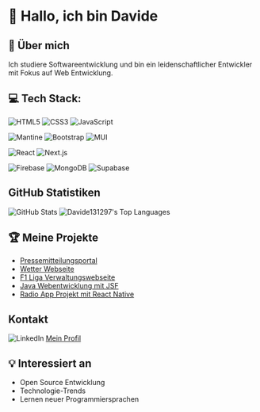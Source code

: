 # 👋 Hallo, ich bin Davide

## 🌟 Über mich
Ich studiere Softwareentwicklung und bin ein leidenschaftlicher Entwickler mit Fokus auf Web Entwicklung.
## 💻 Tech Stack:

![HTML5](https://img.shields.io/badge/html5-%23E34F26.svg?style=for-the-badge&logo=html5&logoColor=white) ![CSS3](https://img.shields.io/badge/css3-%231572B6.svg?style=for-the-badge&logo=css3&logoColor=white) ![JavaScript](https://img.shields.io/badge/javascript-%23323330.svg?style=for-the-badge&logo=javascript&logoColor=%23F7DF1E) 

![Mantine](https://img.shields.io/badge/Mantine-ffffff?style=for-the-badge&logo=Mantine&logoColor=339af0) ![Bootstrap](https://img.shields.io/badge/bootstrap-%238511FA.svg?style=for-the-badge&logo=bootstrap&logoColor=white) ![MUI](https://img.shields.io/badge/MUI-%230081CB.svg?style=for-the-badge&logo=mui&logoColor=white)

![React](https://img.shields.io/badge/react-%2320232a.svg?style=for-the-badge&logo=react&logoColor=%2361DAFB) ![Next.js](https://img.shields.io/badge/next%20js-000000?style=for-the-badge&logo=nextdotjs&logoColor=white)

![Firebase](https://img.shields.io/badge/firebase-ffca28?style=for-the-badge&logo=firebase&logoColor=black) ![MongoDB](https://img.shields.io/badge/MongoDB-4EA94B?style=for-the-badge&logo=mongodb&logoColor=white) ![Supabase](https://img.shields.io/badge/Supabase-181818?style=for-the-badge&logo=supabase&logoColor=white)


## GitHub Statistiken

![GitHub Stats](https://github-readme-stats.vercel.app/api?username=Davide131297&show_icons=true) ![Davide131297's Top Languages](https://github-readme-stats.vercel.app/api/top-langs/?username=Davide131297&theme=default&show_icons=true&hide_border=true&layout=compact)

## 🏆 Meine Projekte
- [Pressemitteilungsportal](https://github.com/Davide131297/new-pressemitteilungen-next)
- [Wetter Webseite](https://github.com/Davide131297/wetter-projekt)
- [F1 Liga Verwaltungswebseite](https://github.com/Davide131297/ligabot-web)
- [Java Webentwicklung mit JSF](https://github.com/Davide131297/Fallstudie_IPWA02-01)
- [Radio App Projekt mit React Native](https://github.com/Davide131297/radio-app)

## Kontakt

![LinkedIn](https://img.shields.io/badge/LinkedIn-0077B5?style=for-the-badge&logo=linkedin&logoColor=white)  [Mein Profil](https://www.linkedin.com/in/davide-chiffi/)

## 💡 Interessiert an
- Open Source Entwicklung
- Technologie-Trends
- Lernen neuer Programmiersprachen
